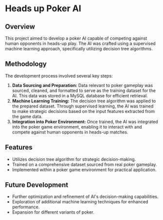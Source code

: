 # Heads up Poker AI

## Overview
This project aimed to develop a poker AI capable of competing against human opponents in heads-up play. The AI was crafted using a supervised machine learning approach, specifically utilizing decision tree algorithms.

## Methodology
The development process involved several key steps:

1. **Data Sourcing and Preparation:** Data relevant to poker gameplay was sourced, cleaned, and formatted to serve as the training dataset for the AI. This data was stored in a MySQL database for efficient retrieval.
2. **Machine Learning Training:** The decision tree algorithm was applied to the prepared dataset. Through supervised learning, the AI was trained to make strategic decisions based on the input features extracted from the game data.
3. **Integration into Poker Environment:** Once trained, the AI was integrated into the poker game environment, enabling it to interact with and compete against human opponents in heads-up matches.

## Features
* Utilizes decision tree algorithm for strategic decision-making.
* Trained on a comprehensive dataset sourced from real poker gameplay.
* Implemented within a poker game environment for practical application.

## Future Development
* Further optimization and refinement of AI's decision-making capabilities.
* Exploration of additional machine learning techniques for enhanced performance.
* Expansion for different variants of poker.
